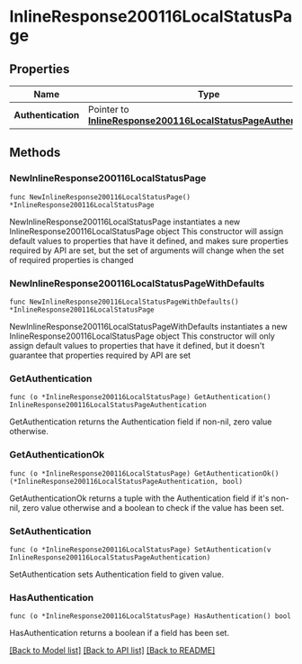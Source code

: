 # InlineResponse200116LocalStatusPage

## Properties

Name | Type | Description | Notes
------------ | ------------- | ------------- | -------------
**Authentication** | Pointer to [**InlineResponse200116LocalStatusPageAuthentication**](InlineResponse200116LocalStatusPageAuthentication.md) |  | [optional] 

## Methods

### NewInlineResponse200116LocalStatusPage

`func NewInlineResponse200116LocalStatusPage() *InlineResponse200116LocalStatusPage`

NewInlineResponse200116LocalStatusPage instantiates a new InlineResponse200116LocalStatusPage object
This constructor will assign default values to properties that have it defined,
and makes sure properties required by API are set, but the set of arguments
will change when the set of required properties is changed

### NewInlineResponse200116LocalStatusPageWithDefaults

`func NewInlineResponse200116LocalStatusPageWithDefaults() *InlineResponse200116LocalStatusPage`

NewInlineResponse200116LocalStatusPageWithDefaults instantiates a new InlineResponse200116LocalStatusPage object
This constructor will only assign default values to properties that have it defined,
but it doesn't guarantee that properties required by API are set

### GetAuthentication

`func (o *InlineResponse200116LocalStatusPage) GetAuthentication() InlineResponse200116LocalStatusPageAuthentication`

GetAuthentication returns the Authentication field if non-nil, zero value otherwise.

### GetAuthenticationOk

`func (o *InlineResponse200116LocalStatusPage) GetAuthenticationOk() (*InlineResponse200116LocalStatusPageAuthentication, bool)`

GetAuthenticationOk returns a tuple with the Authentication field if it's non-nil, zero value otherwise
and a boolean to check if the value has been set.

### SetAuthentication

`func (o *InlineResponse200116LocalStatusPage) SetAuthentication(v InlineResponse200116LocalStatusPageAuthentication)`

SetAuthentication sets Authentication field to given value.

### HasAuthentication

`func (o *InlineResponse200116LocalStatusPage) HasAuthentication() bool`

HasAuthentication returns a boolean if a field has been set.


[[Back to Model list]](../README.md#documentation-for-models) [[Back to API list]](../README.md#documentation-for-api-endpoints) [[Back to README]](../README.md)


